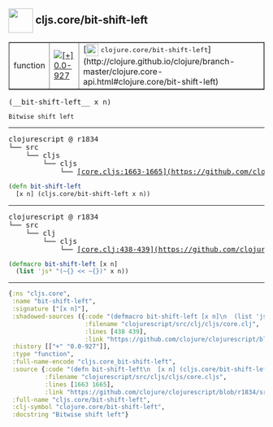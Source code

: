 ## <img width="48px" valign="middle" src="http://i.imgur.com/Hi20huC.png"> cljs.core/bit-shift-left

 <table border="1">
<tr>
<td>function</td>
<td><a href="https://github.com/cljsinfo/api-refs/tree/0.0-927"><img valign="middle" alt="[+] 0.0-927" src="https://img.shields.io/badge/+-0.0--927-lightgrey.svg"></a> </td>
<td>
[<img height="24px" valign="middle" src="http://i.imgur.com/1GjPKvB.png"> <samp>clojure.core/bit-shift-left</samp>](http://clojure.github.io/clojure/branch-master/clojure.core-api.html#clojure.core/bit-shift-left)
</td>
</tr>
</table>

 <samp>
(__bit-shift-left__ x n)<br>
</samp>

```
Bitwise shift left
```

---

 <pre>
clojurescript @ r1834
└── src
    └── cljs
        └── cljs
            └── <ins>[core.cljs:1663-1665](https://github.com/clojure/clojurescript/blob/r1834/src/cljs/cljs/core.cljs#L1663-L1665)</ins>
</pre>

```clj
(defn bit-shift-left
  [x n] (cljs.core/bit-shift-left x n))
```


---

 <pre>
clojurescript @ r1834
└── src
    └── clj
        └── cljs
            └── <ins>[core.clj:438-439](https://github.com/clojure/clojurescript/blob/r1834/src/clj/cljs/core.clj#L438-L439)</ins>
</pre>

```clj
(defmacro bit-shift-left [x n]
  (list 'js* "(~{} << ~{})" x n))
```

---

```clj
{:ns "cljs.core",
 :name "bit-shift-left",
 :signature ["[x n]"],
 :shadowed-sources ({:code "(defmacro bit-shift-left [x n]\n  (list 'js* \"(~{} << ~{})\" x n))",
                     :filename "clojurescript/src/clj/cljs/core.clj",
                     :lines [438 439],
                     :link "https://github.com/clojure/clojurescript/blob/r1834/src/clj/cljs/core.clj#L438-L439"}),
 :history [["+" "0.0-927"]],
 :type "function",
 :full-name-encode "cljs.core_bit-shift-left",
 :source {:code "(defn bit-shift-left\n  [x n] (cljs.core/bit-shift-left x n))",
          :filename "clojurescript/src/cljs/cljs/core.cljs",
          :lines [1663 1665],
          :link "https://github.com/clojure/clojurescript/blob/r1834/src/cljs/cljs/core.cljs#L1663-L1665"},
 :full-name "cljs.core/bit-shift-left",
 :clj-symbol "clojure.core/bit-shift-left",
 :docstring "Bitwise shift left"}

```
